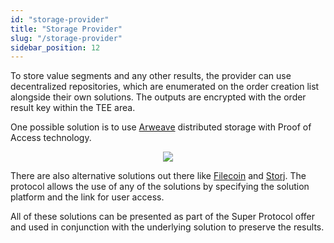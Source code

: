 ```yaml
---
id: "storage-provider"
title: "Storage Provider"
slug: "/storage-provider"
sidebar_position: 12
---
```


To store value segments and any other results, the provider can use decentralized repositories, which are enumerated on the order creation list alongside their own solutions. The outputs are encrypted with the order result key within the TEE area.

One possible solution is to use [Arweave](https://www.arweave.org/whitepaper.pdf) distributed storage with Proof of Access technology.

<p align="center">
  <img src={require('./images/storage-provider-01.png').default} />
</p>

There are also alternative solutions out there like [Filecoin](https://filecoin.io) and [Storj](https://www.storj.io). The protocol allows the use of any of the solutions by specifying the solution platform and the link for user access.

All of these solutions can be presented as part of the Super Protocol offer and used in conjunction with the underlying solution to preserve the results.